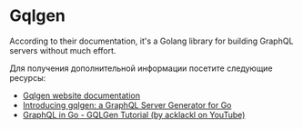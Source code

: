 # Gqlgen

According to their documentation, it's a Golang library for building GraphQL servers without much effort.

Для получения дополнительной информации посетите следующие ресурсы:

- [Gqlgen website documentation](https://gqlgen.com/)
- [Introducing gqlgen: a GraphQL Server Generator for Go](https://99designs.com.au/blog/engineering/gqlgen-a-graphql-server-generator-for-go/)
- [GraphQL in Go - GQLGen Tutorial (by acklackl on YouTube)](https://www.youtube.com/watch?v=O6jYy421tGw)
